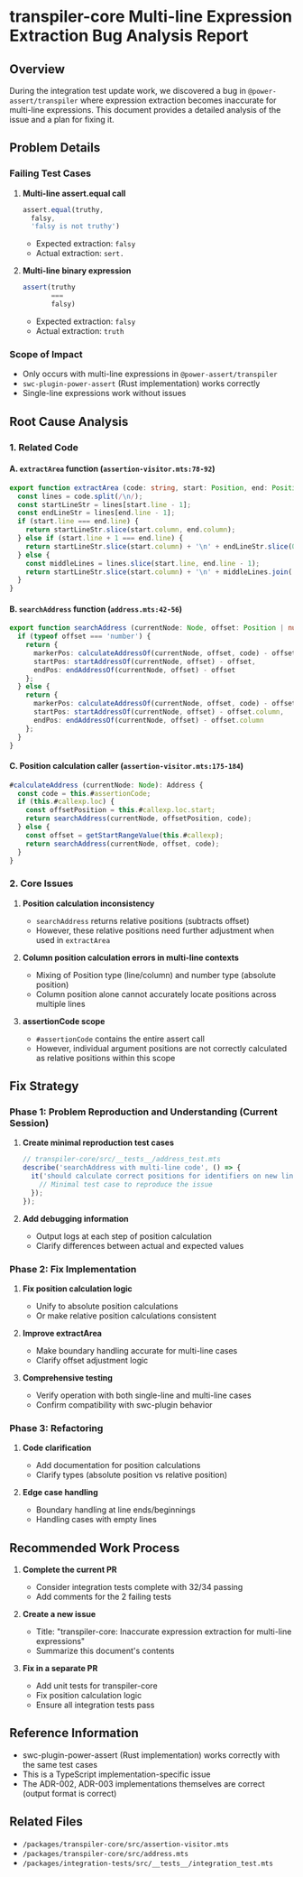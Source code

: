 # transpiler-core Multi-line Expression Extraction Bug Analysis Report

## Overview

During the integration test update work, we discovered a bug in `@power-assert/transpiler` where expression extraction becomes inaccurate for multi-line expressions. This document provides a detailed analysis of the issue and a plan for fixing it.

## Problem Details

### Failing Test Cases

1. **Multi-line assert.equal call**
   ```javascript
   assert.equal(truthy,
     falsy,
     'falsy is not truthy')
   ```
   - Expected extraction: `falsy`
   - Actual extraction: `sert.`

2. **Multi-line binary expression**
   ```javascript
   assert(truthy
          ===
          falsy)
   ```
   - Expected extraction: `falsy`
   - Actual extraction: `truth`

### Scope of Impact

- Only occurs with multi-line expressions in `@power-assert/transpiler`
- `swc-plugin-power-assert` (Rust implementation) works correctly
- Single-line expressions work without issues

## Root Cause Analysis

### 1. Related Code

#### A. `extractArea` function (`assertion-visitor.mts:78-92`)
```typescript
export function extractArea (code: string, start: Position, end: Position): string {
  const lines = code.split(/\n/);
  const startLineStr = lines[start.line - 1];
  const endLineStr = lines[end.line - 1];
  if (start.line === end.line) {
    return startLineStr.slice(start.column, end.column);
  } else if (start.line + 1 === end.line) {
    return startLineStr.slice(start.column) + '\n' + endLineStr.slice(0, end.column);
  } else {
    const middleLines = lines.slice(start.line, end.line - 1);
    return startLineStr.slice(start.column) + '\n' + middleLines.join('\n') + '\n' + endLineStr.slice(0, end.column);
  }
}
```

#### B. `searchAddress` function (`address.mts:42-56`)
```typescript
export function searchAddress (currentNode: Node, offset: Position | number, code: string): Address {
  if (typeof offset === 'number') {
    return {
      markerPos: calculateAddressOf(currentNode, offset, code) - offset,
      startPos: startAddressOf(currentNode, offset) - offset,
      endPos: endAddressOf(currentNode, offset) - offset
    };
  } else {
    return {
      markerPos: calculateAddressOf(currentNode, offset, code) - offset.column,
      startPos: startAddressOf(currentNode, offset) - offset.column,
      endPos: endAddressOf(currentNode, offset) - offset.column
    };
  }
}
```

#### C. Position calculation caller (`assertion-visitor.mts:175-184`)
```typescript
#calculateAddress (currentNode: Node): Address {
  const code = this.#assertionCode;
  if (this.#callexp.loc) {
    const offsetPosition = this.#callexp.loc.start;
    return searchAddress(currentNode, offsetPosition, code);
  } else {
    const offset = getStartRangeValue(this.#callexp);
    return searchAddress(currentNode, offset, code);
  }
}
```

### 2. Core Issues

1. **Position calculation inconsistency**
   - `searchAddress` returns relative positions (subtracts offset)
   - However, these relative positions need further adjustment when used in `extractArea`

2. **Column position calculation errors in multi-line contexts**
   - Mixing of Position type (line/column) and number type (absolute position)
   - Column position alone cannot accurately locate positions across multiple lines

3. **assertionCode scope**
   - `#assertionCode` contains the entire assert call
   - However, individual argument positions are not correctly calculated as relative positions within this scope

## Fix Strategy

### Phase 1: Problem Reproduction and Understanding (Current Session)

1. **Create minimal reproduction test cases**
   ```typescript
   // transpiler-core/src/__tests__/address_test.mts
   describe('searchAddress with multi-line code', () => {
     it('should calculate correct positions for identifiers on new lines', () => {
       // Minimal test case to reproduce the issue
     });
   });
   ```

2. **Add debugging information**
   - Output logs at each step of position calculation
   - Clarify differences between actual and expected values

### Phase 2: Fix Implementation

1. **Fix position calculation logic**
   - Unify to absolute position calculations
   - Or make relative position calculations consistent

2. **Improve extractArea**
   - Make boundary handling accurate for multi-line cases
   - Clarify offset adjustment logic

3. **Comprehensive testing**
   - Verify operation with both single-line and multi-line cases
   - Confirm compatibility with swc-plugin behavior

### Phase 3: Refactoring

1. **Code clarification**
   - Add documentation for position calculations
   - Clarify types (absolute position vs relative position)

2. **Edge case handling**
   - Boundary handling at line ends/beginnings
   - Handling cases with empty lines

## Recommended Work Process

1. **Complete the current PR**
   - Consider integration tests complete with 32/34 passing
   - Add comments for the 2 failing tests

2. **Create a new issue**
   - Title: "transpiler-core: Inaccurate expression extraction for multi-line expressions"
   - Summarize this document's contents

3. **Fix in a separate PR**
   - Add unit tests for transpiler-core
   - Fix position calculation logic
   - Ensure all integration tests pass

## Reference Information

- swc-plugin-power-assert (Rust implementation) works correctly with the same test cases
- This is a TypeScript implementation-specific issue
- The ADR-002, ADR-003 implementations themselves are correct (output format is correct)

## Related Files

- `/packages/transpiler-core/src/assertion-visitor.mts`
- `/packages/transpiler-core/src/address.mts`
- `/packages/integration-tests/src/__tests__/integration_test.mts`